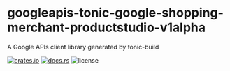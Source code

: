 # googleapis-tonic-google-shopping-merchant-productstudio-v1alpha

A Google APIs client library generated by tonic-build

[![crates.io](https://img.shields.io/crates/v/googleapis-tonic-google-shopping-merchant-productstudio-v1alpha)](https://crates.io/crates/googleapis-tonic-google-shopping-merchant-productstudio-v1alpha)
[![docs.rs](https://img.shields.io/docsrs/googleapis-tonic-google-shopping-merchant-productstudio-v1alpha)](https://docs.rs/googleapis-tonic-google-shopping-merchant-productstudio-v1alpha)
![license](https://img.shields.io/crates/l/googleapis-tonic-google-shopping-merchant-productstudio-v1alpha)
